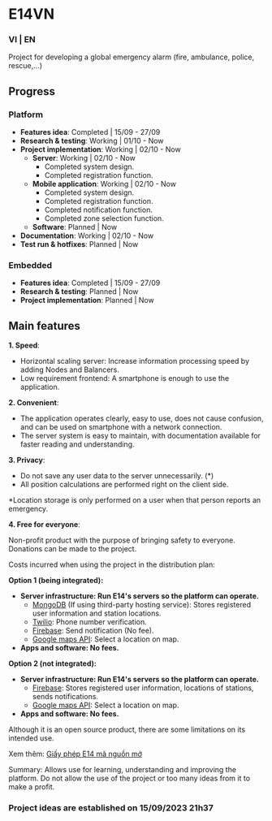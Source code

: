 # E14VN

### VI | EN

Project for developing a global emergency alarm (fire, ambulance, police, rescue,...)

## Progress
### Platform
- **Features idea**: Completed | 15/09 - 27/09
- **Research & testing**: Working | 01/10 - Now
- **Project implementation**: Working | 02/10 - Now
    - **Server**: Working | 02/10 - Now
        - Completed system design.
        - Completed registration function.
    - **Mobile application**: Working | 02/10 - Now
        - Completed system design.
        - Completed registration function.
        - Completed notification function.
        - Completed zone selection function.
    - **Software**: Planned | Now
- **Documentation**: Working | 02/10 - Now
- **Test run & hotfixes**: Planned | Now

### Embedded
- **Features idea**: Completed | 15/09 - 27/09
- **Research & testing**: Planned | Now
- **Project implementation**: Planned | Now

## Main features
**1. Speed**:

- Horizontal scaling server: Increase information processing speed by adding Nodes and Balancers.
- Low requirement frontend: A smartphone is enough to use the application.

**2. Convenient**:

- The application operates clearly, easy to use, does not cause confusion, and can be used on smartphone with a network connection.
- The server system is easy to maintain, with documentation available for faster reading and understanding.

**3. Privacy**:

- Do not save any user data to the server unnecessarily. (*)
- All position calculations are performed right on the client side.

*Location storage is only performed on a user when that person reports an emergency.

**4. Free for everyone**:

Non-profit product with the purpose of bringing safety to everyone. Donations can be made to the project.

Costs incurred when using the project in the distribution plan:

**Option 1 (being integrated):**
- **Server infrastructure: Run E14's servers so the platform can operate.**
    - [MongoDB](https://www.mongodb.com) (If using third-party hosting service): Stores registered user information and station locations.
    - [Twilio](https://www.twilio.com/): Phone number verification.
    - [Firebase](https://firebase.google.com/): Send notification (No fee).
    - [Google maps API](https://mapsplatform.google.com): Select a location on map.
- **Apps and software: No fees.**

**Option 2 (not integrated):**
- **Server infrastructure: Run E14's servers so the platform can operate.**
    - [Firebase](https://firebase.google.com/): Stores registered user information, locations of stations, sends notifications.
    - [Google maps API](https://mapsplatform.google.com/): Select a location on map.
- **Apps and software: No fees.**

Although it is an open source product, there are some limitations on its intended use.

Xem thêm: [Giấy phép E14 mã nguồn mở](https://github.com/E14VN/.github/blob/main/LICENSE.md)

Summary: Allows use for learning, understanding and improving the platform. Do not allow the use of the project or too many ideas from it to make a profit.

### Project ideas are established on 15/09/2023 21h37
